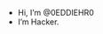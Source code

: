 -  Hi, I’m @0EDDIEHR0
- I’m Hacker.

<!---
0EDDIEHR0/0EDDIEHR0 is a ✨ special ✨ repository because its `README.md` (this file) appears on your GitHub profile.
You can click the Preview link to take a look at your changes.
--->
